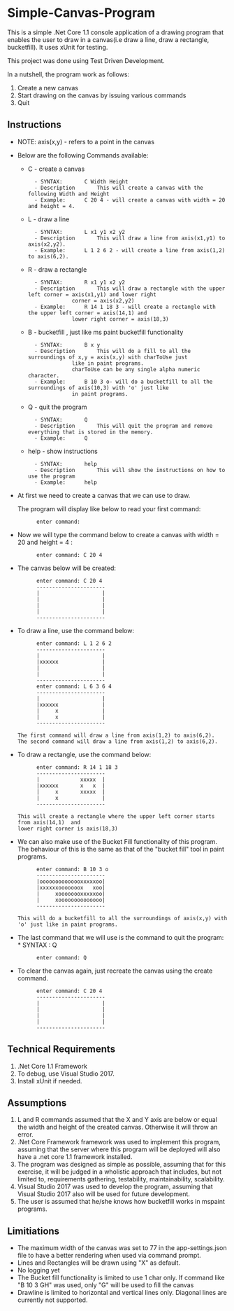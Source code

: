 # Simple-Canvas-Program
This is a simple .Net Core 1.1 console application of a drawing program that enables the user to draw
in a canvas(i.e draw a line, draw a rectangle, bucketfill). It uses xUnit for testing. 

This project was done using Test Driven Development.

In a nutshell, the program work as follows:
 1. Create a new canvas
 2. Start drawing on the canvas by issuing various commands
 3. Quit
 
## Instructions 
- NOTE: axis(x,y) - refers to a point in the canvas
* Below are the following Commands available:
	
	- C - create a canvas
			
			- SYNTAX: 		C Width Height
			- Description		This will create a canvas with the following Width and Height	
			- Example:		C 20 4 - will create a canvas with width = 20 and height = 4.
			
	
	- L - draw a line
	
			- SYNTAX:		L x1 y1 x2 y2		
			- Description		This will draw a line from axis(x1,y1) to axis(x2,y2).
			- Example:		L 1 2 6 2 - will create a line from axis(1,2) to axis(6,2).
			
	- R - draw a rectangle
	
			- SYNTAX:		R x1 y1 x2 y2
			- Description		This will draw a rectangle with the upper left corner = axis(x1,y1) and lower right 
						corner = axis(x2,y2)
			- Example:		R 14 1 18 3 - will create a rectangle with the upper left corner = axis(14,1) and 
						lower right corner = axis(18,3)		
			
	- B - bucketfill , just like ms paint bucketfill functionality
	
			- SYNTAX:		B x y 
			- Description		This will do a fill to all the surroundings of x,y = axis(x,y) with charToUse just
						like in paint programs. 
						charToUse can be any single alpha numeric character.
			- Example:		B 10 3 o- will do a bucketfill to all the surroundings of axis(10,3) with 'o' just like
						in paint programs.
	- Q - quit the program
	
			- SYNTAX: 		Q
			- Description		This will quit the program and remove everything that is stored in the memory.
			- Example:		Q
	- help - show instructions
	
			- SYNTAX:		help
			- Description		This will show the instructions on how to use the program
			- Example:		help
	
* At first we need to create a canvas that we can use to draw. 

  The program will display like below to read your first command:
  
            enter command:
  
* Now we will type the command below to create a canvas with width = 20 and height = 4 :
            
            enter command: C 20 4
     
* The canvas below will be created:

            enter command: C 20 4
            ----------------------
            |                    |
            |                    |
            |                    |
            |                    |
            ----------------------
* To draw a line, use the command below:  
      
            enter command: L 1 2 6 2
            ----------------------
            |                    |
            |xxxxxx              |
            |                    |
            |                    |
            ----------------------
            enter command: L 6 3 6 4
            ----------------------
            |                    |
            |xxxxxx              |
            |     x              |
            |     x              |
            ----------------------
      
      The first command will draw a line from axis(1,2) to axis(6,2).
      The second command will draw a line from axis(1,2) to axis(6,2).
    
* To draw a rectangle, use the command below:

            enter command: R 14 1 18 3
            ----------------------
            |             xxxxx  |
            |xxxxxx       x   x  |
            |     x       xxxxx  |
            |     x              |
            ----------------------
            
      This will create a rectangle where the upper left corner starts from axis(14,1)  and 
      lower right corner is axis(18,3)
      
* We can also make use of the Bucket Fill functionality of this program.  The behaviour of this is the same as that of the "bucket fill" tool in paint
  programs.
        
            enter command: B 10 3 o
            ----------------------
            |oooooooooooooxxxxxoo|
            |xxxxxxooooooox   xoo|
            |     xoooooooxxxxxoo|
            |     xoooooooooooooo|
            ----------------------
            
      This will do a bucketfill to all the surroundings of axis(x,y) with 'o' just like in paint programs. 
      
* The last command that we will use is the command to quit the program:
      * SYNTAX : Q
      
            enter command: Q
            
* To clear the canvas again, just recreate the canvas using the create command.

			enter command: C 20 4
            ----------------------
            |                    |
            |                    |
            |                    |
            |                    |
            ----------------------
## Technical Requirements
  1. .Net Core 1.1 Framework
  2. To debug, use Visual Studio 2017.
  3. Install xUnit if needed.

## Assumptions
  1. L and R commands assumed that the X and Y axis are below or equal the width and height of the created canvas. Otherwise it will throw an error.
  2. .Net Core Framework framework was used to implement this program, assuming that the server where this program will be deployed will also have a .net core 1.1 framework installed.
  3. The program was designed as simple as possible, assuming that for this exercise, it will be judged in a wholistic approach  that includes, but not limited to, requirements gathering, testability, maintainability, scalability.
  4. Visual Studio 2017 was used to develop the program, assuming that Visual Studio 2017 also will be used for future development.
  5. The user is assumed that he/she knows how bucketfill works in mspaint programs.
  
## Limitiations
 * The maximum width of the canvas was set to 77 in the app-settings.json file to have a better rendering when used via command prompt.
 * Lines and Rectangles will be drawn using "X" as default.
 * No logging yet
 * The Bucket fill functionality is limited to use 1 char only. If command like "B 10 3 GH" was used, only "G" will be used to fill the canvas
 * Drawline is limited to horizontal and vertical lines only. Diagonal lines are currently not supported.
